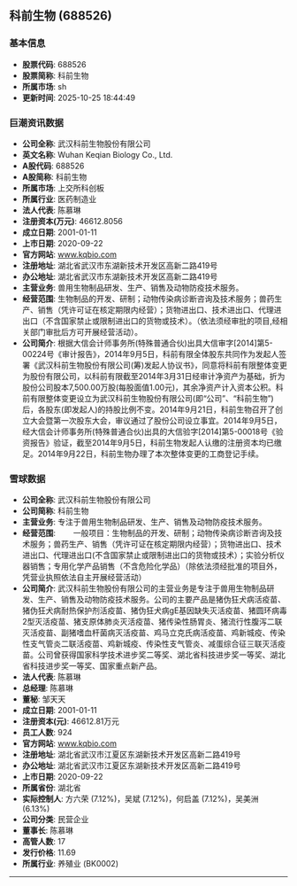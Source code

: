 ## 科前生物 (688526)

### 基本信息

- **股票代码**: 688526
- **股票简称**: 科前生物
- **所属市场**: sh
- **更新时间**: 2025-10-25 18:44:49

### 巨潮资讯数据

- **公司全称**: 武汉科前生物股份有限公司
- **英文名称**: Wuhan Keqian Biology Co., Ltd.
- **A股代码**: 688526
- **A股简称**: 科前生物
- **所属市场**: 上交所科创板
- **所属行业**: 医药制造业
- **法人代表**: 陈慕琳
- **注册资本(万元)**: 46612.8056
- **成立日期**: 2001-01-11
- **上市日期**: 2020-09-22
- **官方网站**: www.kqbio.com
- **注册地址**: 湖北省武汉市东湖新技术开发区高新二路419号
- **办公地址**: 湖北省武汉市东湖新技术开发区高新二路419号
- **主营业务**: 兽用生物制品研发、生产、销售及动物防疫技术服务。
- **经营范围**: 生物制品的开发、研制；动物传染病诊断咨询及技术服务；兽药生产、销售（凭许可证在核定期限内经营）；货物进出口、技术进出口、代理进出口（不含国家禁止或限制进出口的货物或技术）。（依法须经审批的项目,经相关部门审批后方可开展经营活动）。
- **公司简介**: 根据大信会计师事务所(特殊普通合伙)出具大信审字[2014]第5-00224号《审计报告》，2014年9月5日，科前有限全体股东共同作为发起人签署《武汉科前生物股份有限公司(筹)发起人协议书》，同意将科前有限整体变更为股份有限公司，以科前有限截至2014年3月31日经审计净资产为基础，折为股份公司股本7,500.00万股(每股面值1.00元)，其余净资产计入资本公积。科前有限整体变更设立为武汉科前生物股份有限公司(即“公司”、“科前生物”)后，各股东(即发起人)的持股比例不变。2014年9月21日，科前生物召开了创立大会暨第一次股东大会，审议通过了股份公司设立事宜。2014年9月5日，经大信会计师事务所(特殊普通合伙)出具的大信验字[2014]第5-00018号《验资报告》验证，截至2014年9月5日，科前生物发起人认缴的注册资本均已缴足。2014年9月22日，科前生物办理了本次整体变更的工商登记手续。

### 雪球数据

- **公司全称**: 武汉科前生物股份有限公司
- **公司简称**: 科前生物
- **主营业务**: 专注于兽用生物制品研发、生产、销售及动物防疫技术服务。
- **经营范围**: 　　一般项目：生物制品的开发、研制；动物传染病诊断咨询及技术服务；兽药生产、销售（凭许可证在核定期限内经营）；货物进出口、技术进出口、代理进出口(不含国家禁止或限制进出口的货物或技术）；实验分析仪器销售；专用化学产品销售（不含危险化学品）（除依法须经批准的项目外，凭营业执照依法自主开展经营活动）
- **公司简介**: 武汉科前生物股份有限公司的主营业务是专注于兽用生物制品研发、生产、销售及动物防疫技术服务。公司的主要产品是猪伪狂犬病活疫苗、猪伪狂犬病耐热保护剂活疫苗、猪伪狂犬病gE基因缺失灭活疫苗、猪圆环病毒2型灭活疫苗、猪支原体肺炎灭活疫苗、猪传染性肠胃炎、猪流行性腹泻二联灭活疫苗、副猪嗜血杆菌病灭活疫苗、鸡马立克氏病活疫苗、鸡新城疫、传染性支气管炎二联活疫苗、鸡新城疫、传染性支气管炎、减蛋综合征三联灭活疫苗。公司曾获得国家科学技术进步奖二等奖、湖北省科技进步奖一等奖、湖北省科技进步奖一等奖、国家重点新产品。
- **法人代表**: 陈慕琳
- **总经理**: 陈慕琳
- **董秘**: 邹天天
- **成立日期**: 2001-01-11
- **注册资本(元)**: 46612.81万元
- **员工人数**: 924
- **官方网站**: www.kqbio.com
- **注册地址**: 湖北省武汉市江夏区东湖新技术开发区高新二路419号
- **办公地址**: 湖北省武汉市江夏区东湖新技术开发区高新二路419号
- **上市日期**: 2020-09-22
- **所属省份**: 湖北省
- **实际控制人**: 方六荣 (7.12%)，吴斌 (7.12%)，何启盖 (7.12%)，吴美洲 (6.13%)
- **公司分类**: 民营企业
- **董事长**: 陈慕琳
- **高管人数**: 17
- **发行价格**: 11.69
- **所属行业**: 养殖业 (BK0002)

---